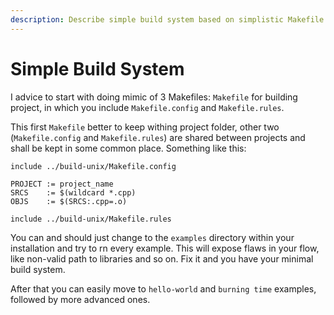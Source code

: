 ```yaml
---
description: Describe simple build system based on simplistic Makefile from example
---
```


# Simple Build System

I advice to start with doing mimic of 3 Makefiles: `Makefile` for building project, in which you include `Makefile.config` and `Makefile.rules`.

This first `Makefile` better to keep withing project folder, other two \(`Makefile.config` and `Makefile.rules`\) are shared between projects and shall be kept in some common place. Something like this:

```text
include ../build-unix/Makefile.config

PROJECT := project_name
SRCS    := $(wildcard *.cpp)
OBJS    := $(SRCS:.cpp=.o)

include ../build-unix/Makefile.rules
```

You can and should just change to the `examples` directory within your installation and try to rn every example. This will expose flaws in your flow, like non-valid path to libraries and so on. Fix it and you have your minimal build system.

After that you can easily move to `hello-world` and `burning time` examples, followed by more advanced ones.

